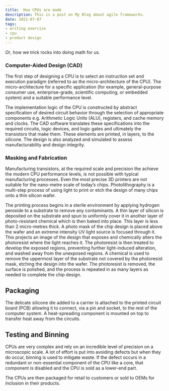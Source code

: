 ```yaml
---
title:  How CPUs are made
description: This is a post on My Blog about agile frameworks.
date: 2021-07-07
tags:
- writing exercise
- cpu
- product design
---
```


*Or*, how we trick rocks into doing math for us.

### Computer-Aided Design (CAD)
The first step of designing a CPU is to select an instruction set and execution paradigm (referred to as the micro-architecture of the CPU). The micro-architecture for a specific application (for example, general-purpose consumer use, enterprise-grade, scientific computing, or embedded system) and a suitable performance level.

The implementation logic of the CPU is constructed by abstract specification of desired circuit behavior 
 through the selection of appropriate components e.g. Arithmetic Logic Units (ALU), registers, and cache memory and clocks. 
The CAD software translates these specifications into the required circuits, logic devices, and logic gates and ultimately the transistors that make them. These elements are printed, in layers, to the silicone. The design is also analyzed and simulated to assess manufacturability and design integrity.

### Masking and Fabrication
Manufacturing transistors, at the required scale and precision the achieve the modern CPU performance levels, is not possible with typical manufacturing processes. Even the most precise 3D printers are not suitable for the nano-metre scale of today’s chips. Photolithography is a multi-step process of using light to print or etch the design of many chips onto a thin silicon wafer. 

The printing process begins in a sterile environment by applying hydrogen peroxide to a substrate to remove any contaminants. A thin layer of silicon is deposited on the substrate and spun to uniformly cover it in another layer of photo-resistant chemical which is then baked into place. This layer is less than 2 micro-metres thick. A photo mask of the chip design is placed above the wafer and an extreme intensity UV light source is focused through it. This projects an image of the design that exposes and chemically alters the photoresist where the light reaches it. The photoresist is then treated to develop the exposed regions, preventing further light-induced alteration, and washed away from the unexposed regions. A chemical is used to remove the uppermost layer of the substrate not covered by the photoresist mask, etching the design into the wafer. The photoresist is removed, the surface is polished, and the process is repeated in as many layers as needed to complete the chip design.

## Packaging
The delicate silicone die added to a carrier is attached to the printed circuit board (PCB) allowing it to connect, via a pin and socket, to the rest of the computer system. A heat-spreading component is mounted on top to transfer heat away from the circuits.

## Testing and Binning
CPUs are very complex and rely on an incredible level of precision on a microscopic scale. A lot of effort is put into avoiding defects but when they do occur, binning is used to mitigate waste. If the defect occurs in a redundant or non-essential component of the CPU like a core, that component is disabled and the CPU is sold as a lower-end part.

The CPUs are then packaged for retail to customers or sold to OEMs for inclusion in their products.